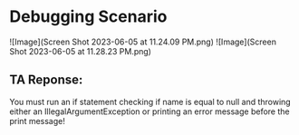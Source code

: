 # Debugging Scenario

![Image](Screen Shot 2023-06-05 at 11.24.09 PM.png)
![Image](Screen Shot 2023-06-05 at 11.28.23 PM.png)

## TA Reponse: 
You must run an if statement checking if name is equal to null and throwing either an IllegalArgumentException or printing an error message before the print message! 
